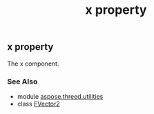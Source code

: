 ﻿---
title: x property
second_title: Aspose.3D for Python via .NET API References
description: 
type: docs
weight: 40
url: /python-net/aspose.threed.utilities/fvector2/x/
is_root: false
---

## x property


The x component.

### See Also
* module [aspose.threed.utilities](../../)
* class [FVector2](/3d/python-net/aspose.threed.utilities/fvector2)
